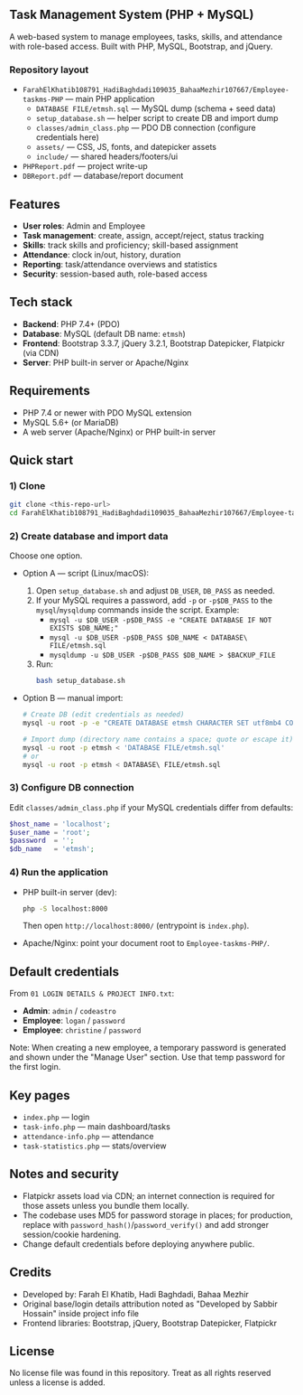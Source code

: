 ## Task Management System (PHP + MySQL)

A web-based system to manage employees, tasks, skills, and attendance with role-based access. Built with PHP, MySQL, Bootstrap, and jQuery.

### Repository layout
- `FarahElKhatib108791_HadiBaghdadi109035_BahaaMezhir107667/Employee-taskms-PHP` — main PHP application
  - `DATABASE FILE/etmsh.sql` — MySQL dump (schema + seed data)
  - `setup_database.sh` — helper script to create DB and import dump
  - `classes/admin_class.php` — PDO DB connection (configure credentials here)
  - `assets/` — CSS, JS, fonts, and datepicker assets
  - `include/` — shared headers/footers/ui
- `PHPReport.pdf` — project write-up
- `DBReport.pdf` — database/report document

## Features
- **User roles**: Admin and Employee
- **Task management**: create, assign, accept/reject, status tracking
- **Skills**: track skills and proficiency; skill-based assignment
- **Attendance**: clock in/out, history, duration
- **Reporting**: task/attendance overviews and statistics
- **Security**: session-based auth, role-based access

## Tech stack
- **Backend**: PHP 7.4+ (PDO)
- **Database**: MySQL (default DB name: `etmsh`)
- **Frontend**: Bootstrap 3.3.7, jQuery 3.2.1, Bootstrap Datepicker, Flatpickr (via CDN)
- **Server**: PHP built-in server or Apache/Nginx

## Requirements
- PHP 7.4 or newer with PDO MySQL extension
- MySQL 5.6+ (or MariaDB)
- A web server (Apache/Nginx) or PHP built-in server

## Quick start

### 1) Clone
```bash
git clone <this-repo-url>
cd FarahElKhatib108791_HadiBaghdadi109035_BahaaMezhir107667/Employee-taskms-PHP
```

### 2) Create database and import data
Choose one option.

- Option A — script (Linux/macOS):
  1. Open `setup_database.sh` and adjust `DB_USER`, `DB_PASS` as needed.
  2. If your MySQL requires a password, add `-p` or `-p$DB_PASS` to the `mysql`/`mysqldump` commands inside the script. Example:
     - `mysql -u $DB_USER -p$DB_PASS -e "CREATE DATABASE IF NOT EXISTS $DB_NAME;"`
     - `mysql -u $DB_USER -p$DB_PASS $DB_NAME < DATABASE\ FILE/etmsh.sql`
     - `mysqldump -u $DB_USER -p$DB_PASS $DB_NAME > $BACKUP_FILE`
  3. Run:
     ```bash
     bash setup_database.sh
     ```

- Option B — manual import:
  ```bash
  # Create DB (edit credentials as needed)
  mysql -u root -p -e "CREATE DATABASE etmsh CHARACTER SET utf8mb4 COLLATE utf8mb4_unicode_ci;"

  # Import dump (directory name contains a space; quote or escape it)
  mysql -u root -p etmsh < 'DATABASE FILE/etmsh.sql'
  # or
  mysql -u root -p etmsh < DATABASE\ FILE/etmsh.sql
  ```

### 3) Configure DB connection
Edit `classes/admin_class.php` if your MySQL credentials differ from defaults:
```php
$host_name = 'localhost';
$user_name = 'root';
$password  = '';
$db_name   = 'etmsh';
```

### 4) Run the application
- PHP built-in server (dev):
  ```bash
  php -S localhost:8000
  ```
  Then open `http://localhost:8000/` (entrypoint is `index.php`).

- Apache/Nginx: point your document root to `Employee-taskms-PHP/`.

## Default credentials
From `01 LOGIN DETAILS & PROJECT INFO.txt`:
- **Admin**: `admin` / `codeastro`
- **Employee**: `logan` / `password`
- **Employee**: `christine` / `password`

Note: When creating a new employee, a temporary password is generated and shown under the "Manage User" section. Use that temp password for the first login.

## Key pages
- `index.php` — login
- `task-info.php` — main dashboard/tasks
- `attendance-info.php` — attendance
- `task-statistics.php` — stats/overview

## Notes and security
- Flatpickr assets load via CDN; an internet connection is required for those assets unless you bundle them locally.
- The codebase uses MD5 for password storage in places; for production, replace with `password_hash()`/`password_verify()` and add stronger session/cookie hardening.
- Change default credentials before deploying anywhere public.

## Credits
- Developed by: Farah El Khatib, Hadi Baghdadi, Bahaa Mezhir
- Original base/login details attribution noted as "Developed by Sabbir Hossain" inside project info file
- Frontend libraries: Bootstrap, jQuery, Bootstrap Datepicker, Flatpickr

## License
No license file was found in this repository. Treat as all rights reserved unless a license is added.
